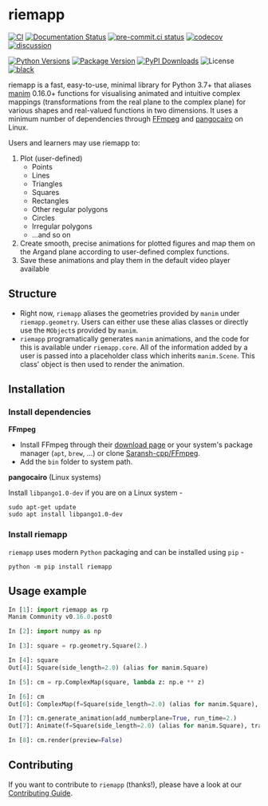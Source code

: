 # riemapp

[![CI](https://github.com/Saransh-cpp/riemapp/actions/workflows/ci.yml/badge.svg)](https://github.com/Saransh-cpp/riemapp/actions/workflows/ci.yml)
[![Documentation Status](https://readthedocs.org/projects/riemapp/badge/?version=latest)](https://riemapp.readthedocs.io/en/latest/?badge=latest)
[![pre-commit.ci status](https://results.pre-commit.ci/badge/github/Saransh-cpp/riemapp/main.svg)](https://results.pre-commit.ci/latest/github/Saransh-cpp/riemapp/main)
[![codecov](https://codecov.io/gh/Saransh-cpp/riemapp/branch/main/graph/badge.svg?token=L6ObHKhaZ7)](https://codecov.io/gh/Saransh-cpp/riemapp)
[![discussion](https://img.shields.io/static/v1?label=Discussions&message=Ask&color=blue&logo=github)](https://github.com/Saransh-cpp/riemapp/discussions)

[![Python Versions](https://img.shields.io/pypi/pyversions/riemapp)](https://pypi.org/project/riemapp/)
[![Package Version](https://badge.fury.io/py/riemapp.svg)](https://pypi.org/project/riemapp/)
[![PyPI Downloads](https://pepy.tech/badge/riemapp)](https://pepy.tech/project/riemapp)
![License](https://img.shields.io/github/license/Saransh-cpp/riemapp?color=blue)
[![black](https://img.shields.io/badge/code%20style-black-000000.svg)](https://github.com/psf/black)

riemapp is a fast, easy-to-use, minimal library for Python 3.7+ that aliases
[manim](https://github.com/ManimCommunity/manim) 0.16.0+ functions for
visualising animated and intuitive complex mappings (transformations from the
real plane to the complex plane) for various shapes and real-valued functions in
two dimensions. It uses a minimum number of dependencies through
[FFmpeg](https://github.com/FFmpeg/FFmpeg) and
[pangocairo](https://gitlab.gnome.org/GNOME/pango) on Linux.

Users and learners may use riemapp to:

1. Plot (user-defined)
   - Points
   - Lines
   - Triangles
   - Squares
   - Rectangles
   - Other regular polygons
   - Circles
   - Irregular polygons
   - …and so on
2. Create smooth, precise animations for plotted figures and map them on the
   Argand plane according to user-defined complex functions.
3. Save these animations and play them in the default video player available

## Structure

- Right now, `riemapp` aliases the geometries provided by `manim` under
  `riemapp.geometry`. Users can either use these alias classes or directly use
  the `MObject`s provided by `manim`.
- `riemapp` programatically generates `manim` animations, and the code for this
  is available under `riemapp.core`. All of the information added by a user is
  passed into a placeholder class which inherits `manim.Scene`. This class'
  object is then used to render the animation.

## Installation

### Install dependencies

**FFmpeg**

- Install FFmpeg through their [download page](https://ffmpeg.org/download.html)
  or your system's package manager (`apt`, `brew`, ...) or clone
  [Saransh-cpp/FFmpeg](https://github.com/Saransh-cpp/FFmpeg).
- Add the `bin` folder to system path.

**pangocairo** (Linux systems)

Install `libpango1.0-dev` if you are on a Linux system -

```
sudo apt-get update
sudo apt install libpango1.0-dev
```

### Install riemapp

`riemapp` uses modern `Python` packaging and can be installed using `pip` -

```
python -m pip install riemapp
```

## Usage example

```py
In [1]: import riemapp as rp
Manim Community v0.16.0.post0

In [2]: import numpy as np

In [3]: square = rp.geometry.Square(2.)

In [4]: square
Out[4]: Square(side_length=2.0) (alias for manim.Square)

In [5]: cm = rp.ComplexMap(square, lambda z: np.e ** z)

In [6]: cm
Out[6]: ComplexMap(f=Square(side_length=2.0) (alias for manim.Square), transformation=<lambda>)

In [7]: cm.generate_animation(add_numberplane=True, run_time=2.)
Out[7]: Animate(f=Square(side_length=2.0) (alias for manim.Square), transformation=<lambda>)

In [8]: cm.render(preview=False)
```

## Contributing

If you want to contribute to `riemapp` (thanks!), please have a look at our
[Contributing Guide](https://github.com/Saransh-cpp/riemapp/blob/main/CONTRIBUTING.md).
